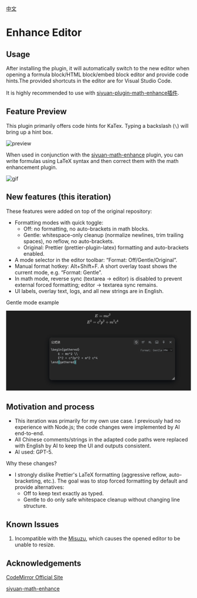 [中文](https://github.com/Xuanyiyiren/siyuan-plugin-enhance-editor/blob/main/README_zh_CN.md)

# Enhance Editor

## Usage

After installing the plugin, it will automatically switch to the new editor when opening a formula block/HTML block/embed block editor and provide code hints.The provided shortcuts in the editor are for Visual Studio Code.

It is highly recommended to use with [siyuan-plugin-math-enhance插件](https://github.com/zxhd863943427/siyuan-math-enhance).

## Feature Preview

This plugin primarily offers code hints for KaTex. Typing a backslash (`\`) will bring up a hint box.

![preview](./assets/preview.png)

When used in conjunction with the [siyuan-math-enhance](https://github.com/zxhd863943427/siyuan-math-enhance) plugin, you can write formulas using LaTeX syntax and then correct them with the math enhancement plugin.

![gif](./assets/view.gif)

## New features (this iteration)

These features were added on top of the original repository:

- Formatting modes with quick toggle:
	- Off: no formatting, no auto-brackets in math blocks.
	- Gentle: whitespace-only cleanup (normalize newlines, trim trailing spaces), no reflow, no auto-brackets.
	- Original: Prettier (prettier-plugin-latex) formatting and auto-brackets enabled.
- A mode selector in the editor toolbar: “Format: Off/Gentle/Original”.
- Manual format hotkey: Alt+Shift+F. A short overlay toast shows the current mode, e.g. “Format: Gentle”.
- In math mode, reverse sync (textarea → editor) is disabled to prevent external forced formatting; editor → textarea sync remains.
- UI labels, overlay text, logs, and all new strings are in English.

Gentle mode example

![Gentle Format](./assets/Gentel_Format.png)

## Motivation and process

- This iteration was primarily for my own use case. I previously had no experience with Node.js; the code changes were implemented by AI end-to-end.
- All Chinese comments/strings in the adapted code paths were replaced with English by AI to keep the UI and outputs consistent.
- AI used: GPT-5.

Why these changes?

- I strongly dislike Prettier's LaTeX formatting (aggressive reflow, auto-bracketing, etc.). The goal was to stop forced formatting by default and provide alternatives:
	- Off to keep text exactly as typed.
	- Gentle to do only safe whitespace cleanup without changing line structure.

## Known Issues

1. Incompatible with the [Misuzu](https://github.com/Misuzu2027/syplugin-misuzu-custom), which causes the opened editor to be unable to resize.

## Acknowledgements

[CodeMirror Official Site](https://codemirror.net/)

[siyuan-math-enhance](https://github.com/zxhd863943427/siyuan-math-enhance)
